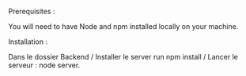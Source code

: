 Prerequisites :

You will need to have Node and npm installed locally on your machine.

Installation :

Dans le dossier Backend / Installer le server run npm install / Lancer le serveur : node server.

